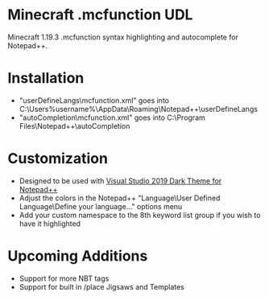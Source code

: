 # Minecraft .mcfunction UDL
Minecraft 1.19.3 .mcfunction syntax highlighting and autocomplete for Notepad++.

# Installation
* "userDefineLangs\mcfunction.xml" goes into C:\Users\%username%\AppData\Roaming\Notepad++\userDefineLangs
* "autoCompletion\mcfunction.xml" goes into C:\Program Files\Notepad++\autoCompletion

# Customization
* Designed to be used with [Visual Studio 2019 Dark Theme for Notepad++](https://github.com/hellon8/VS2019-Dark-Npp)
* Adjust the colors in the Notepad++ "Language\User Defined Language\Define your language..." options menu
* Add your custom namespace to the 8th keyword list group if you wish to have it highlighted

# Upcoming Additions
* Support for more NBT tags
* Support for built in /place Jigsaws and Templates
